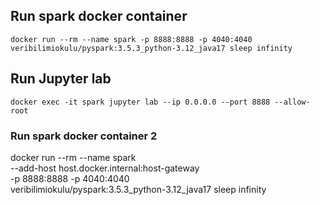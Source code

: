 ## Run spark docker container
```commandline
docker run --rm --name spark -p 8888:8888 -p 4040:4040 veribilimiokulu/pyspark:3.5.3_python-3.12_java17 sleep infinity
```

## Run Jupyter lab
```commandline
docker exec -it spark jupyter lab --ip 0.0.0.0 --port 8888 --allow-root
```

### Run spark docker container 2 
docker run --rm --name spark \
       --add-host host.docker.internal:host-gateway \
       -p 8888:8888 -p 4040:4040 \
       veribilimiokulu/pyspark:3.5.3_python-3.12_java17 sleep infinity


